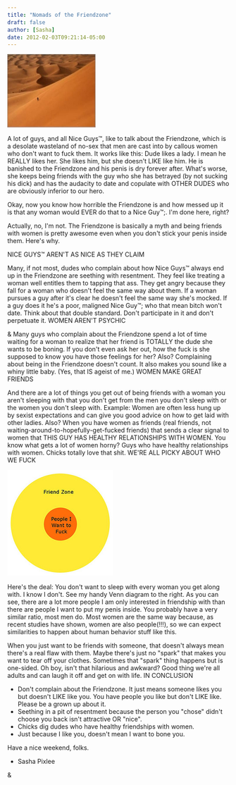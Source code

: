 ```yaml
---
title: "Nomads of the Friendzone"
draft: false
author: [Sasha]
date: 2012-02-03T09:21:14-05:00
---
```


![The Friendzone (actual photo)](/uploads/2012/02/friendzone.jpg)

A lot of guys, and all Nice Guys™, like to talk about the Friendzone, which is a desolate wasteland of no-sex that men are cast into by callous women who don't want to fuck them. It works like this: Dude likes a lady. I mean he REALLY likes her. She likes him, but she doesn't LIKE like him. He is banished to the Friendzone and his penis is dry forever after. What's worse, she keeps being friends with the guy who she has betrayed (by not sucking his dick) and has the audacity to date and copulate with OTHER DUDES who are obviously inferior to our hero.

Okay, now you know how horrible the Friendzone is and how messed up it is that any woman would EVER do that to a Nice Guy™;. I'm done here, right?

Actually, no, I'm not. The Friendzone is basically a myth and being friends with women is pretty awesome even when you don't stick your penis inside them. Here's why.

NICE GUYS™ AREN'T AS NICE AS THEY CLAIM

Many, if not most, dudes who complain about how Nice Guys™ always end up in the Friendzone are seething with resentment. They feel like treating a woman well entitles them to tapping that ass. They get angry because they fall for a woman who doesn't feel the same way about them. If a woman pursues a guy after it's clear he doesn't feel the same way she's mocked. If a guy does it he's a poor, maligned Nice Guy™; who that mean bitch won't date. Think about that double standard. Don't participate in it and don't perpetuate it.
WOMEN AREN'T PSYCHIC

& Many guys who complain about the Friendzone spend a lot of time waiting for a woman to realize that her friend is TOTALLY the dude she wants to be boning. If you don't even ask her out, how the fuck is she supposed to know you have those feelings for her? Also? Complaining about being in the Friendzone doesn't count. It also makes you sound like a whiny little baby. (Yes, that IS ageist of me.)
WOMEN MAKE GREAT FRIENDS

And there are a lot of things you get out of being friends with a woman you aren't sleeping with that you don't get from the men you don't sleep with or the women you don't sleep with. Example: Women are often less hung up by sexist expectations and can give you good advice on how to get laid with other ladies. Also? When you have women as friends (real friends, not waiting-around-to-hopefully-get-fucked friends) that sends a clear signal to women that THIS GUY HAS HEALTHY RELATIONSHIPS WITH WOMEN. You know what gets a lot of women horny? Guys who have healthy relationships with women. Chicks totally love that shit.
WE'RE ALL PICKY ABOUT WHO WE FUCK

![](/uploads/2012/02/sexyvenn.jpg)

Here's the deal: You don't want to sleep with every woman you get along with. I know I don't. See my handy Venn diagram to the right. As you can see, there are a lot more people I am only interested in friendship with than there are people I want to put my penis inside. You probably have a very similar ratio, most men do. Most women are the same way because, as recent studies have shown, women are also people(!!!), so we can expect similarities to happen about human behavior stuff like this.

When you just want to be friends with someone, that doesn't always mean there's a real flaw with them. Maybe there's just no "spark" that makes you want to tear off your clothes. Sometimes that "spark" thing happens but is one-sided. Oh boy, isn't that hilarious and awkward? Good thing we're all adults and can laugh it off and get on with life.
IN CONCLUSION


- Don't complain about the Friendzone. It just means someone likes you but doesn't LIKE like you. You have people you like but don't LIKE like. Please be a grown up about it.
- Seething in a pit of resentment because the person you "chose" didn't choose you back isn't attractive OR "nice".
- Chicks dig dudes who have healthy friendships with women.
- Just because I like you, doesn't mean I want to bone you.

Have a nice weekend, folks.

- Sasha Pixlee

& 